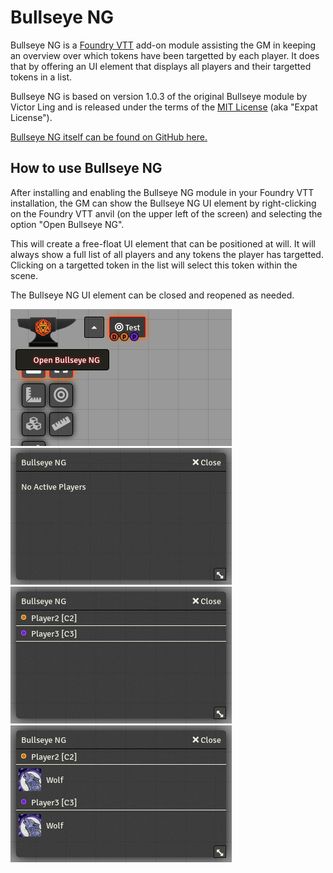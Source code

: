 Bullseye NG
===========

Bullseye NG is a [Foundry VTT](https://foundryvtt.com/) add-on module assisting
the GM in keeping an overview over which tokens have been targetted by each
player. It does that by offering an UI element that displays all players and
their targetted tokens in a list.

Bullseye NG is based on version 1.0.3 of the original Bullseye module by
Victor Ling and is released under the terms of the [MIT
License](https://spdx.org/licenses/MIT.html) (aka "Expat License").

[Bullseye NG itself can be found on GitHub here.](https://github.com/DrMcCoy/bullseye-ng)


How to use Bullseye NG
----------------------

After installing and enabling the Bullseye NG module in your Foundry VTT
installation, the GM can show the Bullseye NG UI element by right-clicking on
the Foundry VTT anvil (on the upper left of the screen) and selecting the option
"Open Bullseye NG".

This will create a free-float UI element that can be positioned at will. It will
always show a full list of all players and any tokens the player has targetted.
Clicking on a targetted token in the list will select this token within the
scene.

The Bullseye NG UI element can be closed and reopened as needed.

![Open Bullseye NG](/images/bullseye-ng-1.png) ![No active players](/images/bullseye-ng-2.png)
![Active players, no targets](/images/bullseye-ng-3.png) ![All player target tokens](/images/bullseye-ng-4.png)
